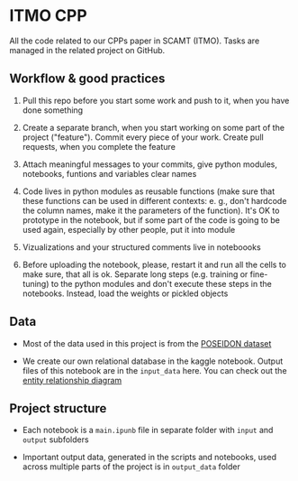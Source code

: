 # ITMO CPP

All the code related to our CPPs paper in SCAMT (ITMO). Tasks are managed in the related project on GitHub.

## Workflow & good practices

1) Pull this repo before you start some work and push to it, when you have done something

2) Create a separate branch, when you start working on some part of the project ("feature"). Commit every piece of your work. Create pull requests, when you complete the feature

3) Attach meaningful messages to your commits, give python modules, notebooks, funtions and variables clear names

4) Code lives in python modules as reusable functions (make sure that these functions can be used in different contexts: e. g., don't hardcode the column names, make it the parameters of the function). It's OK to prototype in the notebook, but if some part of the code is going to be used again, especially by other people, put it into module

5) Vizualizations and your structured comments live in noteboooks

6) Before uploading the notebook, please, restart it and run all the cells to make sure, that all is ok. Separate long steps (e.g. training or fine-tuning) to the python modules and don't execute these steps in the notebooks. Instead, load the weights or pickled objects

## Data

- Most of the data used in this project is from the [POSEIDON dataset](https://jcheminf.biomedcentral.com/articles/10.1186/s13321-024-00810-7)

- We create our own relational database in the kaggle notebook. Output files of this notebook are in the `input_data` here. You can check out the [entity relationship diagram](https://editor.ponyorm.com/user/timofeiryko/CPP/designer)

## Project structure

- Each notebook is a `main.ipunb` file in separate folder with `input` and `output` subfolders

- Important output data, generated in the scripts and notebooks, used across multiple parts of the project is in `output_data` folder